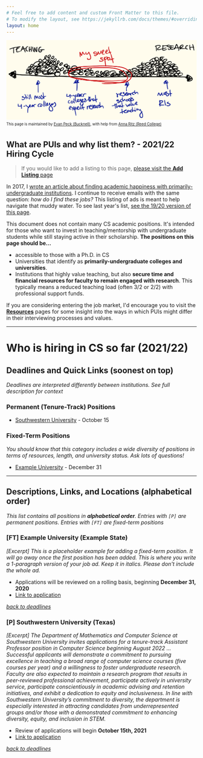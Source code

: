 ```yaml
---
# Feel free to add content and custom Front Matter to this file.
# To modify the layout, see https://jekyllrb.com/docs/themes/#overriding-theme-defaults
layout: home
---
```

![continuum of teaching and research](img/teach-research.png)
<sub><sup>This page is maintained by [Evan Peck (Bucknell)](http://www.eg.bucknell.edu/~emp017/), with help from [Anna Ritz (Reed College)](https://www.reed.edu/biology/ritz/)</sup></sub>

## What are PUIs and why list them? - 2021/22 Hiring Cycle
> If you would like to add a listing to this page, [please visit the **Add Listing** page](guide.html)

In 2017, I [wrote an article about finding academic happiness with primarily-undergraduate institutions](https://medium.com/bucknell-hci/the-jobs-i-didnt-see-my-misconceptions-of-the-academic-job-market-9cb98b057422). I continue to receive emails with the same  question: _how do I find these jobs?_ This listing of ads is meant to help navigate that muddy water. To see last year's list, [see the 19/20 version of this page](index-20.html).

This document does not contain many CS academic positions. It's intended for those who want to invest in teaching/mentorship with undergraduate students while still staying active in their scholarship. **The positions on this page should be...**
- accessible to those with a Ph.D. in CS
- Universities that identify as **primarily-undergraduate colleges and universities**.
- Institutions that highly value teaching, but also **secure time and financial resources for faculty to remain engaged with research**. This typically means a reduced teaching load (often 3/2 or 2/2) with professional support funds. 

If you are considering entering the job market, I'd encourage you to visit the [**Resources**](resources.html) pages for some insight into the ways in which PUIs might differ in their interviewing processes and values.

----------

# Who is hiring in CS so far (2021/22)

## <a name="deadlines">Deadlines and Quick Links (soonest on top)</a>
_Deadlines are interpreted differently between institutions. See full description for context_


### Permanent (Tenure-Track) Positions
- [Southwestern University](#southwestern) - October 15 


### Fixed-Term Positions
_You should know that this category includes a wide diversity of positions in terms of resources, length, and university status. Ask lots of questions!_
- [Example University](#example) - December 31

------------

## Descriptions, Links, and Locations (alphabetical order)
_This list contains all positions in **alphabetical order**. Entries with `[P]` are permanent positions. Entries with `[FT]` are fixed-term positions_


### <a name="example">[FT] Example University (Example State)</a>
_[Excerpt] This is a placeholder example for adding a fixed-term position. It will go away once the first position has been added. This is where you write a 1-paragraph version of your job ad. Keep it in italics. Please don't include the whole ad._
- Applications will be reviewed on a rolling basis, beginning **December 31, 2020**
- [Link to application](https://cs-pui.github.io/)

_[back to deadlines](#deadlines)_

### <a name="southwestern">[P] Southwestern University (Texas)</a>
_[Excerpt] The Department of Mathematics and Computer Science at Southwestern University invites applications for a tenure-track Assistant Professor position in Computer Science beginning August 2022 ... Successful applicants will demonstrate a commitment to pursuing excellence in teaching a broad range of computer science courses (five courses per year) and a willingness to foster undergraduate research. Faculty are also expected to maintain a research program that results in peer-reviewed professional achievement, participate actively in university service, participate conscientiously in academic advising and retention initiatives, and exhibit a dedication to equity and inclusiveness. In line with Southwestern University’s commitment to diversity, the department is especially interested in attracting candidates from underrepresented groups and/or those with a demonstrated commitment to enhancing diversity, equity, and inclusion in STEM._
- Review of applications will begin **October 15th, 2021**
- [Link to application](https://apply.interfolio.com/89764)

_[back to deadlines](#deadlines)_